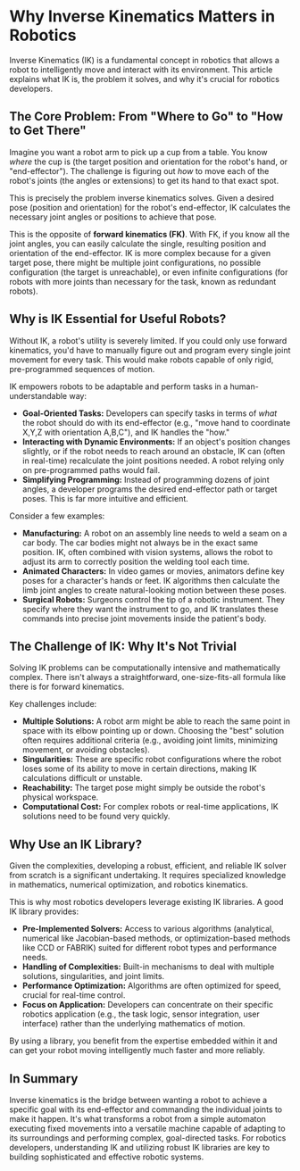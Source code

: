 # Why Inverse Kinematics Matters in Robotics

Inverse Kinematics (IK) is a fundamental concept in robotics that allows a robot to intelligently move and interact with its environment. This article explains what IK is, the problem it solves, and why it's crucial for robotics developers.

## The Core Problem: From "Where to Go" to "How to Get There"

Imagine you want a robot arm to pick up a cup from a table. You know *where* the cup is (the target position and orientation for the robot's hand, or "end-effector"). The challenge is figuring out *how* to move each of the robot's joints (the angles or extensions) to get its hand to that exact spot.

This is precisely the problem inverse kinematics solves. Given a desired pose (position and orientation) for the robot's end-effector, IK calculates the necessary joint angles or positions to achieve that pose.

This is the opposite of **forward kinematics (FK)**. With FK, if you know all the joint angles, you can easily calculate the single, resulting position and orientation of the end-effector. IK is more complex because for a given target pose, there might be multiple joint configurations, no possible configuration (the target is unreachable), or even infinite configurations (for robots with more joints than necessary for the task, known as redundant robots).

## Why is IK Essential for Useful Robots?

Without IK, a robot's utility is severely limited. If you could only use forward kinematics, you'd have to manually figure out and program every single joint movement for every task. This would make robots capable of only rigid, pre-programmed sequences of motion.

IK empowers robots to be adaptable and perform tasks in a human-understandable way:

*   **Goal-Oriented Tasks:** Developers can specify tasks in terms of *what* the robot should do with its end-effector (e.g., "move hand to coordinate X,Y,Z with orientation A,B,C"), and IK handles the "how."
*   **Interacting with Dynamic Environments:** If an object's position changes slightly, or if the robot needs to reach around an obstacle, IK can (often in real-time) recalculate the joint positions needed. A robot relying only on pre-programmed paths would fail.
*   **Simplifying Programming:** Instead of programming dozens of joint angles, a developer programs the desired end-effector path or target poses. This is far more intuitive and efficient.

Consider a few examples:

*   **Manufacturing:** A robot on an assembly line needs to weld a seam on a car body. The car bodies might not always be in the exact same position. IK, often combined with vision systems, allows the robot to adjust its arm to correctly position the welding tool each time.
*   **Animated Characters:** In video games or movies, animators define key poses for a character's hands or feet. IK algorithms then calculate the limb joint angles to create natural-looking motion between these poses.
*   **Surgical Robots:** Surgeons control the tip of a robotic instrument. They specify where they want the instrument to go, and IK translates these commands into precise joint movements inside the patient's body.

## The Challenge of IK: Why It's Not Trivial

Solving IK problems can be computationally intensive and mathematically complex. There isn't always a straightforward, one-size-fits-all formula like there is for forward kinematics.

Key challenges include:

*   **Multiple Solutions:** A robot arm might be able to reach the same point in space with its elbow pointing up or down. Choosing the "best" solution often requires additional criteria (e.g., avoiding joint limits, minimizing movement, or avoiding obstacles).
*   **Singularities:** These are specific robot configurations where the robot loses some of its ability to move in certain directions, making IK calculations difficult or unstable.
*   **Reachability:** The target pose might simply be outside the robot's physical workspace.
*   **Computational Cost:** For complex robots or real-time applications, IK solutions need to be found very quickly.

## Why Use an IK Library?

Given the complexities, developing a robust, efficient, and reliable IK solver from scratch is a significant undertaking. It requires specialized knowledge in mathematics, numerical optimization, and robotics kinematics.

This is why most robotics developers leverage existing IK libraries. A good IK library provides:

*   **Pre-Implemented Solvers:** Access to various algorithms (analytical, numerical like Jacobian-based methods, or optimization-based methods like CCD or FABRIK) suited for different robot types and performance needs.
*   **Handling of Complexities:** Built-in mechanisms to deal with multiple solutions, singularities, and joint limits.
*   **Performance Optimization:** Algorithms are often optimized for speed, crucial for real-time control.
*   **Focus on Application:** Developers can concentrate on their specific robotics application (e.g., the task logic, sensor integration, user interface) rather than the underlying mathematics of motion.

By using a library, you benefit from the expertise embedded within it and can get your robot moving intelligently much faster and more reliably.

## In Summary

Inverse kinematics is the bridge between wanting a robot to achieve a specific goal with its end-effector and commanding the individual joints to make it happen. It's what transforms a robot from a simple automaton executing fixed movements into a versatile machine capable of adapting to its surroundings and performing complex, goal-directed tasks. For robotics developers, understanding IK and utilizing robust IK libraries are key to building sophisticated and effective robotic systems.
